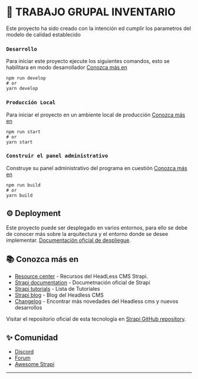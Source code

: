 # 🚀 TRABAJO GRUPAL INVENTARIO

Este proyecto ha sido creado con la intención ed cumplir los parametros del modelo de calidad establecido
### `Desarrollo`

Para iniciar este proyecto ejecute los siguientes comandos, esto se habilitara en modo desarrollador [Conozca más en](https://docs.strapi.io/developer-docs/latest/developer-resources/cli/CLI.html#strapi-develop)

```
npm run develop
# or
yarn develop
```

### `Producción Local`

Para iniciar el proyecto en un ambiente local de producción [Conozca más en](https://docs.strapi.io/developer-docs/latest/developer-resources/cli/CLI.html#strapi-start)

```
npm run start
# or
yarn start
```

### `Construir el panel administrativo`

Construye su panel administrativo del programa en cuestión [Conozca más en](https://docs.strapi.io/developer-docs/latest/developer-resources/cli/CLI.html#strapi-build)

```
npm run build 
# or
yarn build
```

## ⚙️ Deployment

Este proyecto puede ser desplegado en varios entornos, para ello se debe de conocer más sobre la arquitectura y el entorno donde se desee implementar. [Documentación oficial de despliegue](https://docs.strapi.io/developer-docs/latest/setup-deployment-guides/deployment.html).

## 📚 Conozca más en

- [Resource center](https://strapi.io/resource-center) - Recursos del HeadLess CMS Strapi.
- [Strapi documentation](https://docs.strapi.io) - Documetnación oficial de Strapi
- [Strapi tutorials](https://strapi.io/tutorials) - Lista de Tutoriales
- [Strapi blog](https://docs.strapi.io) - Blog del Headless CMS
- [Changelog](https://strapi.io/changelog) - Encontrar más novedades del Headless cms y nuevos desarrollos

Visitar el repositorio oficial de esta tecnología en [Strapi GitHub repository](https://github.com/strapi/strapi).

## ✨ Comunidad

- [Discord](https://discord.strapi.io) 
- [Forum](https://forum.strapi.io/) 
- [Awesome Strapi](https://github.com/strapi/awesome-strapi) 

---


